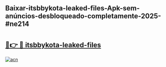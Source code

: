 ## Baixar-itsbbykota-leaked-files-Apk-sem-anúncios-desbloqueado-completamente-2025-#ne214

# <h2><a href="https://ainizakaria.my?title=itsbbykota-leaked-files&ref=20M">🔗👉 🔴 itsbbykota-leaked-files</a></h2>

[![acn](https://github.com/user-attachments/assets/0f9c940e-d8b0-45ae-aac7-cd30a18b3e1c)](https://ainizakaria.my?title=itsbbykota-leaked-files&ref=20M)

